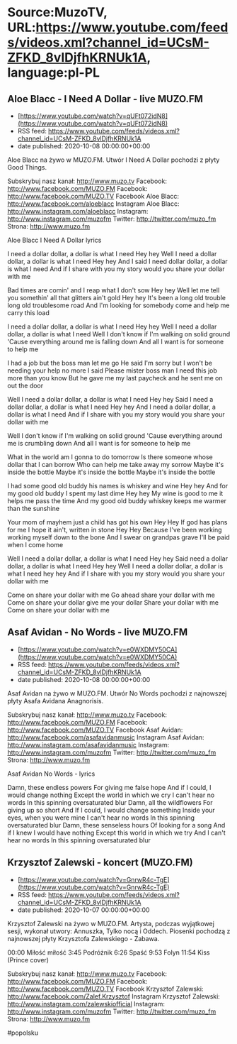 # Source:MuzoTV, URL:https://www.youtube.com/feeds/videos.xml?channel_id=UCsM-ZFKD_8vlDjfhKRNUk1A, language:pl-PL

## Aloe Blacc - I Need A Dollar - live MUZO.FM
 - [https://www.youtube.com/watch?v=qUFt072idN8](https://www.youtube.com/watch?v=qUFt072idN8)
 - RSS feed: https://www.youtube.com/feeds/videos.xml?channel_id=UCsM-ZFKD_8vlDjfhKRNUk1A
 - date published: 2020-10-08 00:00:00+00:00

Aloe Blacc na żywo w MUZO.FM. Utwór I Need A Dollar pochodzi z płyty Good Things. 

Subskrybuj nasz kanał: http://www.muzo.tv
Facebook: http://www.facebook.com/MUZO.FM
Facebook: http://www.facebook.com/MUZO.TV
Facebook Aloe Blacc: http://www.facebook.com/aloeblacc
Instagram Aloe Blacc: http://www.instagram.com/aloeblacc
Instagram: http://www.instagram.com/muzofm
Twitter: http://twitter.com/muzo_fm
Strona: http://www.muzo.fm


Aloe Blacc I Need A Dollar lyrics

I need a dollar dollar, a dollar is what I need
Hey hey
Well I need a dollar dollar, a dollar is what I need
Hey hey
And I said I need dollar dollar, a dollar is what I need
And if I share with you my story would you share your dollar with me

Bad times are comin' and I reap what I don't sow
Hey hey
Well let me tell you somethin' all that glitters ain't gold
Hey hey
It's been a long old trouble long old troublesome road
And I'm looking for somebody come and help me carry this load

I need a dollar dollar, a dollar is what I need
Hey hey
Well I need a dollar dollar, a dollar is what I need
Well I don't know if I'm walking on solid ground
'Cause everything around me is falling down
And all I want is for someone to help me

I had a job but the boss man let me go
He said
I'm sorry but I won't be needing your help no more
I said
Please mister boss man I need this job more than you know
But he gave me my last paycheck and he sent me on out the door

Well I need a dollar dollar, a dollar is what I need
Hey hey
Said I need a dollar dollar, a dollar is what I need
Hey hey
And I need a dollar dollar, a dollar is what I need
And if I share with you my story would you share your dollar with me

Well I don't know if I'm walking on solid ground
'Cause everything around me is crumbling down
And all I want is for someone to help me

What in the world am I gonna to do tomorrow
Is there someone whose dollar that I can borrow
Who can help me take away my sorrow
Maybe it's inside the bottle
Maybe it's inside the bottle
Maybe it's inside the bottle

I had some good old buddy his names is whiskey and wine
Hey hey
And for my good old buddy I spent my last dime
Hey hey
My wine is good to me it helps me pass the time
And my good old buddy whiskey keeps me warmer than the sunshine

Your mom of mayhem just a child has got his own
Hey Hey
If god has plans for me I hope it ain't, written in stone
Hey Hey
Because I've been working working myself down to the bone
And I swear on grandpas grave I'll be paid when I come home

Well I need a dollar dollar, a dollar is what I need
Hey hey
Said need a dollar dollar, a dollar is what I need
Hey hey
Well I need a dollar dollar, a dollar is what I need hey hey
And if I share with you my story would you share your dollar with me

Come on share your dollar with me
Go ahead share your dollar with me
Come on share your dollar give me your dollar
Share your dollar with me
Come on share your dollar with me

## Asaf Avidan - No Words - live MUZO.FM
 - [https://www.youtube.com/watch?v=e0WXDMY50CA](https://www.youtube.com/watch?v=e0WXDMY50CA)
 - RSS feed: https://www.youtube.com/feeds/videos.xml?channel_id=UCsM-ZFKD_8vlDjfhKRNUk1A
 - date published: 2020-10-08 00:00:00+00:00

Asaf Avidan na żywo w MUZO.FM. Utwór No Words pochodzi z najnowszej płyty Asafa Avidana Anagnorisis. 

Subskrybuj nasz kanał: http://www.muzo.tv
Facebook: http://www.facebook.com/MUZO.FM
Facebook: http://www.facebook.com/MUZO.TV
Facebook Asaf Avidan: http://www.facebook.com/asafavidanmusic
Instagram Asaf Avidan: http://www.instagram.com/asafavidanmusic
Instagram: http://www.instagram.com/muzofm
Twitter: http://twitter.com/muzo_fm
Strona: http://www.muzo.fm


Asaf Avidan No Words - lyrics

Damn, these endless powers
For giving me false hope
And if I could, I would change nothing
Except the world in which we cry
I can't hear no words
In this spinning oversaturated blur
Damn, all the wildflowers
For giving up so short
And If I could, I would change something
Inside your eyes, when you were mine
I can't hear no words
In this spinning oversaturated blur
Damn, these senseless hours
Of looking for a song
And if I knew I would have nothing
Except this world in which we try
And I can't hear no words
In this spinning oversaturated blur

## Krzysztof Zalewski - koncert (MUZO.FM)
 - [https://www.youtube.com/watch?v=GnrwR4c-TgE](https://www.youtube.com/watch?v=GnrwR4c-TgE)
 - RSS feed: https://www.youtube.com/feeds/videos.xml?channel_id=UCsM-ZFKD_8vlDjfhKRNUk1A
 - date published: 2020-10-07 00:00:00+00:00

Krzysztof Zalewski na żywo w MUZO.FM. Artysta, podczas wyjątkowej sesji, wykonał utwory: Annuszka, Tylko nocą i Oddech. Piosenki pochodzą z najnowszej płyty Krzysztofa Zalewskiego - Zabawa. 

00:00 Miłość miłość 
3:45 Podróżnik 
6:26 Spaść 
9:53 Folyn 
11:54 Kiss (Prince cover)

Subskrybuj nasz kanał: http://www.muzo.tv
Facebook: http://www.facebook.com/MUZO.FM
Facebook: http://www.facebook.com/MUZO.TV
Facebook Krzysztof Zalewski: http://www.facebook.com/Zalef.Krzysztof
Instagram Krzysztof Zalewski: http://www.instagram.com/zalewskiofficial
Instagram: http://www.instagram.com/muzofm
Twitter: http://twitter.com/muzo_fm
Strona: http://www.muzo.fm 

#popolsku

